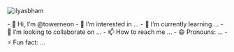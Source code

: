 <p align="left"> <img src="https://komarev.com/ghpvc/?username=towerneon&label=Profile%20views&color=0e75b6&style=flat" alt="ilyasbham" /> </p>
- 👋 Hi, I’m @towerneon
- 👀 I’m interested in ...
- 🌱 I’m currently learning ...
- 💞️ I’m looking to collaborate on ...
- 📫 How to reach me ...
- 😄 Pronouns: ...
- ⚡ Fun fact: ...

<!---
towerneon/towerneon is a ✨ special ✨ repository because its `README.md` (this file) appears on your GitHub profile.
You can click the Preview link to take a look at your changes.
--->
